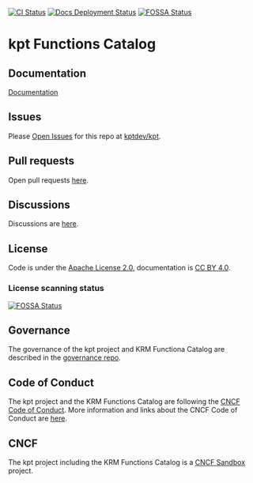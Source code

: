 [![CI Status](https://github.com/GoogleContainerTools/kpt-functions-catalog/workflows/CI/badge.svg?branch=master&event=push)](https://github.com/GoogleContainerTools/kpt-functions-catalog/actions?query=workflow%3ACI+event%3Apush+branch%3Amaster)
[![Docs Deployment Status](https://github.com/GoogleContainerTools/kpt-functions-catalog/actions/workflows/firebase-hosting-merge.yml/badge.svg?event=push)](https://github.com/GoogleContainerTools/kpt-functions-catalog/actions/workflows/firebase-hosting-merge.yml)
[![FOSSA Status](https://app.fossa.com/api/projects/git%2Bgithub.com%2Fkptdev%2Fkrm-functions-catalog.svg?type=shield)](https://app.fossa.com/projects/git%2Bgithub.com%2Fkptdev%2Fkrm-functions-catalog?ref=badge_shield)

# kpt Functions Catalog

## Documentation

[Documentation](https://catalog.kpt.dev/)

## Issues

Please [Open Issues](https://github.com/kptdev/kpt/issues) for this repo at [kptdev/kpt](https://github.com/kptdev/kpt/).

## Pull requests

Open pull requests [here](https://github.com/kptdev/krm-functions-catalog/pulls).

## Discussions

Discussions are [here](https://github.com/kptdev/kpt/discussions).

## License

Code is under the [Apache License 2.0](LICENSE), documentation is [CC BY 4.0](LICENSE-documentation).

### License scanning status

[![FOSSA Status](https://app.fossa.com/api/projects/git%2Bgithub.com%2Fkptdev%2Fkrm-functions-catalog.svg?type=large)](https://app.fossa.com/projects/git%2Bgithub.com%2Fkptdev%2Fkrm-functions-catalog?ref=badge_large)

## Governance

The governance of the kpt project and KRM Functiona Catalog are described in the
[governance repo](https://github.com/kptdev/governance).

## Code of Conduct

The kpt project and the KRM Functions Catalog are following the
[CNCF Code of Conduct](https://github.com/cncf/foundation/blob/main/code-of-conduct.md).
More information and links about the CNCF Code of Conduct are [here](code-of-conduct.md).

## CNCF

The kpt project including the KRM Functions Catalog is a [CNCF Sandbox](https://www.cncf.io/sandbox-projects/) project.
